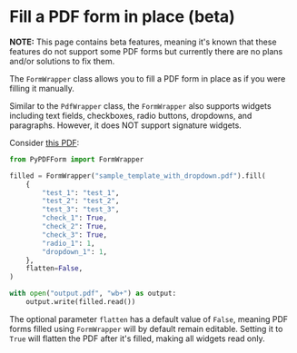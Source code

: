 # Fill a PDF form in place (beta)

**NOTE:** This page contains beta features, meaning it's known that these features do not support some PDF forms but 
currently there are no plans and/or solutions to fix them.

The `FormWrapper` class allows you to fill a PDF form in place as if you were filling it manually.

Similar to the `PdfWrapper` class, the `FormWrapper` also supports widgets including text fields, checkboxes, radio 
buttons, dropdowns, and paragraphs. However, it does NOT support signature widgets.

Consider [this PDF](https://github.com/chinapandaman/PyPDFForm/raw/master/pdf_samples/dropdown/sample_template_with_dropdown.pdf):

```python
from PyPDFForm import FormWrapper

filled = FormWrapper("sample_template_with_dropdown.pdf").fill(
    {
        "test_1": "test_1",
        "test_2": "test_2",
        "test_3": "test_3",
        "check_1": True,
        "check_2": True,
        "check_3": True,
        "radio_1": 1,
        "dropdown_1": 1,
    },
    flatten=False,
)

with open("output.pdf", "wb+") as output:
    output.write(filled.read())
```

The optional parameter `flatten` has a default value of `False`, meaning PDF forms filled using `FormWrapper` will by 
default remain editable. Setting it to `True` will flatten the PDF after it's filled, making all widgets read only.
